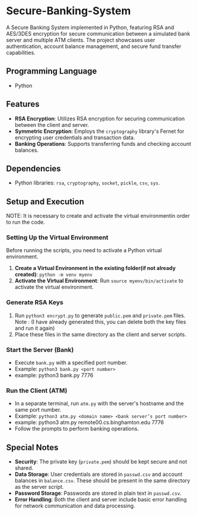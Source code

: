 # Secure-Banking-System
A Secure Banking System implemented in Python, featuring RSA and AES/3DES encryption for secure communication between a simulated bank server and multiple ATM clients. The project showcases user authentication, account balance management, and secure fund transfer capabilities.


## Programming Language

- Python

## Features

- **RSA Encryption**: Utilizes RSA encryption for securing communication between the client and server.
- **Symmetric Encryption**: Employs the `cryptography` library's Fernet for encrypting user credentials and transaction data.
- **Banking Operations**: Supports transferring funds and checking account balances.

## Dependencies

- Python libraries: `rsa`, `cryptography`, `socket`, `pickle`, `csv`, `sys`.

## Setup and Execution

NOTE: It is necessary to create and activate the virtual environmentin order to run the code.

### Setting Up the Virtual Environment


Before running the scripts, you need to activate a Python virtual environment. 


1. **Create a Virtual Environment in the existing folder(if not already created)**: `python -m venv myenv`
2. **Activate the Virtual Environment**: Run `source myenv/bin/activate` to activate the virtual environment.

### Generate RSA Keys

1. Run `python3 encrypt.py` to generate `public.pem` and `private.pem` files. 
     Note : (I have already generated this, you can delete both the key files and run it again)
2. Place these files in the same directory as the client and server scripts.

### Start the Server (Bank)

- Execute `bank.py` with a specified port number.
- Example: `python3 bank.py <port number>`
- example: python3 bank.py 7776

### Run the Client (ATM)

- In a separate terminal, run `atm.py` with the server's hostname and the same port number.
- Example: `python3 atm.py <domain name> <bank server’s port number>`
- example: python3 atm.py remote00.cs.binghamton.edu 7776
- Follow the prompts to perform banking operations.



## Special Notes

- **Security**: The private key (`private.pem`) should be kept secure and not shared.
- **Data Storage**: User credentials are stored in `passwd.csv` and account balances in `balance.csv`. These should be present in the same directory as the server script.
- **Password Storage**: Passwords are stored in plain text in `passwd.csv`.
- **Error Handling**: Both the client and server include basic error handling for network communication and data processing.
